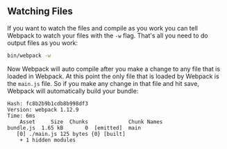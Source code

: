 ## Watching Files

If you want to watch the files and compile as you work you can tell Webpack to watch your files with the `-w` flag. That's all you need to do output files as you work:

```bash
bin/webpack -w
```

Now Webpack will auto compile after you make a change to any file that is loaded in Webpack. At this point the only file that is loaded by Webpack is the `main.js` file. So if you make any change in that file and hit save, Webpack will automatically build your bundle:

```
Hash: fc8b2b9b1cdb8b998df3
Version: webpack 1.12.9
Time: 6ms
    Asset     Size  Chunks             Chunk Names
bundle.js  1.65 kB       0  [emitted]  main
   [0] ./main.js 125 bytes {0} [built]
    + 1 hidden modules
```

